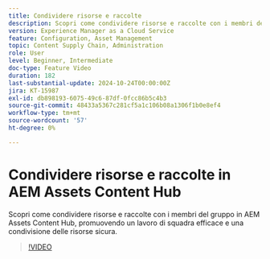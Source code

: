 ```yaml
---
title: Condividere risorse e raccolte
description: Scopri come condividere risorse e raccolte con i membri del gruppo in AEM Assets Content Hub, promuovendo un lavoro di squadra efficace e una condivisione delle risorse sicura.
version: Experience Manager as a Cloud Service
feature: Configuration, Asset Management
topic: Content Supply Chain, Administration
role: User
level: Beginner, Intermediate
doc-type: Feature Video
duration: 182
last-substantial-update: 2024-10-24T00:00:00Z
jira: KT-15987
exl-id: db898193-6075-49c6-87df-0fcc86b5c4b3
source-git-commit: 48433a5367c281cf5a1c106b08a1306f1b0e8ef4
workflow-type: tm+mt
source-wordcount: '57'
ht-degree: 0%

---
```


# Condividere risorse e raccolte in AEM Assets Content Hub

Scopri come condividere risorse e raccolte con i membri del gruppo in AEM Assets Content Hub, promuovendo un lavoro di squadra efficace e una condivisione delle risorse sicura.

>[!VIDEO](https://video.tv.adobe.com/v/3445363/?learn=on&captions=ita)
